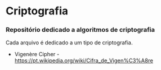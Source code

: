 # Criptografia
### Repositório dedicado a algoritmos de criptografia

Cada arquivo é dedicado a um tipo de criptografia.  

- Vigenère Cipher - https://pt.wikipedia.org/wiki/Cifra_de_Vigen%C3%A8re
